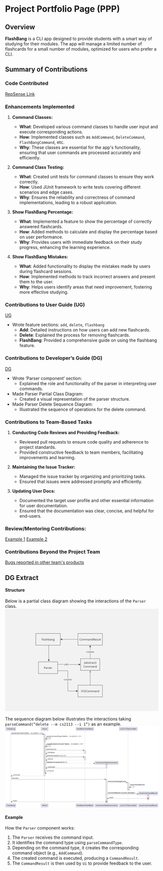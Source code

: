 # Project Portfolio Page (PPP)

## Overview
**FlashBang** is a CLI app designed to provide students with a smart way of studying for their modules. The app will manage a limited number of flashcards for a small number of modules, optimized for users who prefer a CLI.

## Summary of Contributions

### Code Contributed
[RepSense Link](https://nus-cs2113-ay2425s1.github.io/tp-dashboard/?search=raneeng&breakdown=true&sort=groupTitle%20dsc&sortWithin=title&since=2024-09-20&timeframe=commit&mergegroup=&groupSelect=groupByRepos&checkedFileTypes=docs~functional-code~test-code~other)

### Enhancements Implemented
1. **Command Classes:**
    - **What**: Developed various command classes to handle user input and execute corresponding actions.
    - **How**: Implemented classes such as `AddCommand`, `DeleteCommand`, `FlashBangCommand`, etc.
    - **Why**: These classes are essential for the app's functionality, ensuring that user commands are processed accurately and efficiently.

2. **Command Class Testing:**
    - **What**: Created unit tests for command classes to ensure they work correctly.
    - **How**: Used JUnit framework to write tests covering different scenarios and edge cases.
    - **Why**: Ensures the reliability and correctness of command implementations, leading to a robust application.

3. **Show FlashBang Percentage:**
    - **What**: Implemented a feature to show the percentage of correctly answered flashcards.
    - **How**: Added methods to calculate and display the percentage based on user performance.
    - **Why**: Provides users with immediate feedback on their study progress, enhancing the learning experience.

4. **Show FlashBang Mistakes:**
    - **What**: Added functionality to display the mistakes made by users during flashcard sessions.
    - **How**: Implemented methods to track incorrect answers and present them to the user.
    - **Why**: Helps users identify areas that need improvement, fostering more effective studying.

### Contributions to User Guide (UG)
[UG](https://ay2425s1-cs2113-t11-2.github.io/tp/UserGuide.html)
- Wrote feature sections: `add`, `delete`, `flashbang`
    - **Add**: Detailed instructions on how users can add new flashcards.
    - **Delete**: Explained the process for removing flashcards.
    - **FlashBang**: Provided a comprehensive guide on using the flashbang feature.

### Contributions to Developer’s Guide (DG)
[DG](https://ay2425s1-cs2113-t11-2.github.io/tp/DeveloperGuide.html)
- Wrote ‘Parser component’ section:
    - Explained the role and functionality of the parser in interpreting user commands.
- Made Parser Partial Class Diagram:
    - Created a visual representation of the parser structure.
- Made Parser Delete Sequence Diagram:
    - Illustrated the sequence of operations for the delete command.

### Contributions to Team-Based Tasks
1. **Conducting Code Reviews and Providing Feedback:**
    - Reviewed pull requests to ensure code quality and adherence to project standards.
    - Provided constructive feedback to team members, facilitating improvements and learning.

2. **Maintaining the Issue Tracker:**
    - Managed the issue tracker by organizing and prioritizing tasks.
    - Ensured that issues were addressed promptly and efficiently.

3. **Updating User Docs:**
    - Documented the target user profile and other essential information for user documentation.
    - Ensured that the documentation was clear, concise, and helpful for end-users.

### Review/Mentoring Contributions:
[Example 1](https://github.com/AY2425S1-CS2113-T11-2/tp/pull/160)
[Example 2](https://github.com/AY2425S1-CS2113-T11-2/tp/pull/146)

### Contributions Beyond the Project Team
[Bugs reported in other team's products](https://github.com/raneeng/ped/issues)

## DG Extract

#### Structure
Below is a partial class diagram showing the interactions of the `Parser` class.
![Parser class diagram](/../docs/diagrams/ParserPartialClassDiagram.jpg)

The sequence diagram below illustrates the interactions taking `parseCommand(“delete --m cs2113 --i 1”)` as an example.
![Sample delete call sequence diagram](/../docs/diagrams/ParserDeleteSequenceDiagram.png)

#### Example
How the `Parser` component works:
1. The `Parser` receives the command input.
2. It identifies the command type using `parseCommandType`.
3. Depending on the command type, it creates the corresponding command object (e.g., `AddCommand`).
4. The created command is executed, producing a `CommandResult`.
5. The `CommandResult` is then used by `Ui` to provide feedback to the user.


